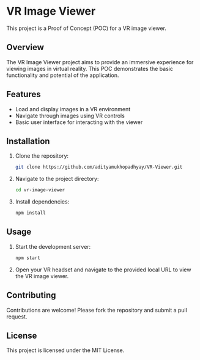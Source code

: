 # VR Image Viewer

This project is a Proof of Concept (POC) for a VR image viewer.

## Overview

The VR Image Viewer project aims to provide an immersive experience for viewing images in virtual reality. This POC demonstrates the basic functionality and potential of the application.

## Features

- Load and display images in a VR environment
- Navigate through images using VR controls
- Basic user interface for interacting with the viewer

## Installation

1. Clone the repository:
    ```bash
    git clone https://github.com/adityamukhopadhyay/VR-Viewer.git
    ```
2. Navigate to the project directory:
    ```bash
    cd vr-image-viewer
    ```
3. Install dependencies:
    ```bash
    npm install
    ```

## Usage

1. Start the development server:
    ```bash
    npm start
    ```
2. Open your VR headset and navigate to the provided local URL to view the VR image viewer.

## Contributing

Contributions are welcome! Please fork the repository and submit a pull request.

## License

This project is licensed under the MIT License.